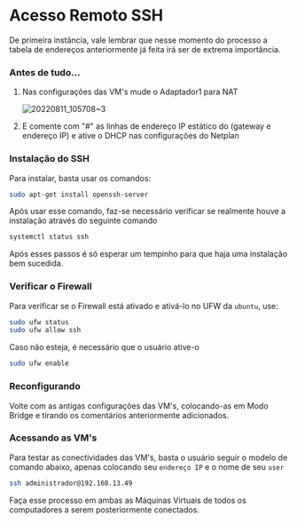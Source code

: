 <h1 align="left">Acesso Remoto SSH</h1>

De primeira instância, vale lembrar que nesse momento do processo a tabela de endereços anteriormente já feita irá ser de extrema importância. 

### Antes de tudo...

1. Nas configurações das VM's mude o Adaptador1 para NAT

   ![20220811_105708~3](https://user-images.githubusercontent.com/80183918/186547690-92ab2436-9b8b-450a-94ce-34d9ffdd82b6.jpg)


2. E comente com "#" as linhas de endereço IP estático do (gateway e endereço IP) e ative o DHCP nas configurações do Netplan

### Instalação do SSH

Para instalar, basta usar os comandos:

```bash
sudo apt-get install openssh-server
```

Após usar esse comando, faz-se necessário verificar se realmente houve a instalação através do seguinte comando
```bash
systemctl status ssh
```
Após esses passos é só esperar um tempinho para que haja uma instalação bem sucedida.

### Verificar o Firewall
 Para verificar se o Firewall está ativado e ativá-lo no UFW da ```ubuntu```, use:
 
```bash
sudo ufw status
sudo ufw allow ssh
```
Caso não esteja, é necessário que o usuário ative-o

```bash
sudo ufw enable
```
### Reconfigurando
Volte com as antigas configurações das VM's, colocando-as em Modo Bridge e tirando os comentários anteriormente adicionados.

### Acessando as VM's
Para testar as conectividades das VM's, basta o usuário seguir o modelo de comando abaixo, apenas colocando seu ```endereço IP``` e o nome de seu ```user```
```bash
ssh administrador@192.168.13.49
```
Faça esse processo em ambas as Máquinas Virtuais de todos os computadores a serem posteriormente conectados.
